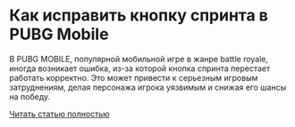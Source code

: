 # Как исправить кнопку спринта в PUBG Mobile



В PUBG MOBILE, популярной мобильной игре в жанре battle royale, иногда возникает ошибка, из-за которой кнопка спринта перестает работать корректно. Это может привести к серьезным игровым затруднениям, делая персонажа игрока уязвимым и снижая его шансы на победу.

[Читать статью полностью](https://xyberbara.com/gaming/pubg-mobile-sprint-button-error/)
